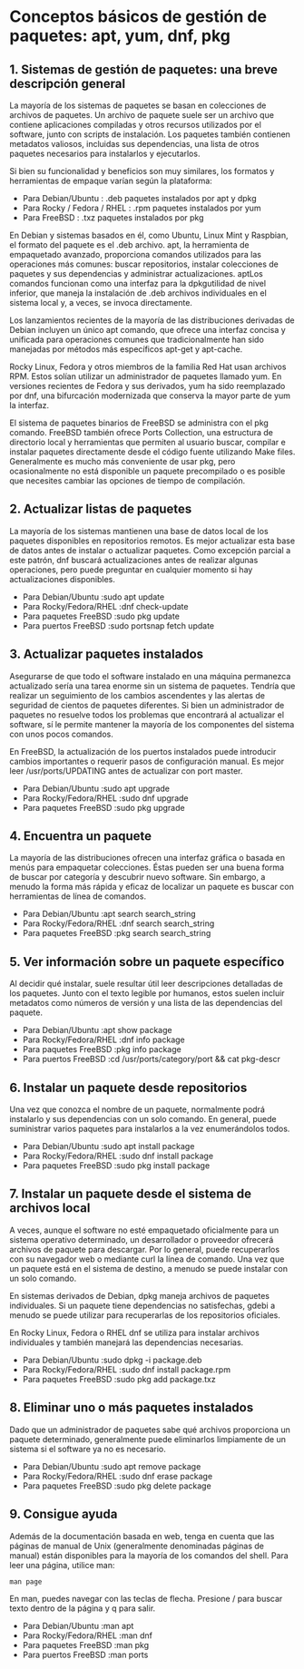 # Conceptos básicos de gestión de paquetes: apt, yum, dnf, pkg

## 1. Sistemas de gestión de paquetes: una breve descripción general

La mayoría de los sistemas de paquetes se basan en colecciones de archivos de paquetes. Un archivo de paquete suele ser un archivo que contiene aplicaciones compiladas y otros recursos utilizados por el software, junto con scripts de instalación. Los paquetes también contienen metadatos valiosos, incluidas sus dependencias, una lista de otros paquetes necesarios para instalarlos y ejecutarlos.

Si bien su funcionalidad y beneficios son muy similares, los formatos y herramientas de empaque varían según la plataforma:

* Para Debian/Ubuntu : .deb paquetes instalados por apt y dpkg
* Para Rocky / Fedora / RHEL : .rpm paquetes instalados por yum
* Para FreeBSD : .txz paquetes instalados por pkg

En Debian y sistemas basados ​​en él, como Ubuntu, Linux Mint y Raspbian, el formato del paquete es el .deb archivo. apt, la herramienta de empaquetado avanzado, proporciona comandos utilizados para las operaciones más comunes: buscar repositorios, instalar colecciones de paquetes y sus dependencias y administrar actualizaciones. aptLos comandos funcionan como una interfaz para la dpkgutilidad de nivel inferior, que maneja la instalación de .deb archivos individuales en el sistema local y, a veces, se invoca directamente.

Los lanzamientos recientes de la mayoría de las distribuciones derivadas de Debian incluyen un único apt comando, que ofrece una interfaz concisa y unificada para operaciones comunes que tradicionalmente han sido manejadas por métodos más específicos apt-get y apt-cache.

Rocky Linux, Fedora y otros miembros de la familia Red Hat usan archivos RPM. Estos solían utilizar un administrador de paquetes llamado yum. En versiones recientes de Fedora y sus derivados, yum ha sido reemplazado por dnf, una bifurcación modernizada que conserva la mayor parte de yum la interfaz.

El sistema de paquetes binarios de FreeBSD se administra con el pkg comando. FreeBSD también ofrece Ports Collection, una estructura de directorio local y herramientas que permiten al usuario buscar, compilar e instalar paquetes directamente desde el código fuente utilizando Make files. Generalmente es mucho más conveniente de usar pkg, pero ocasionalmente no está disponible un paquete precompilado o es posible que necesites cambiar las opciones de tiempo de compilación.


## 2. Actualizar listas de paquetes

La mayoría de los sistemas mantienen una base de datos local de los paquetes disponibles en repositorios remotos. Es mejor actualizar esta base de datos antes de instalar o actualizar paquetes. Como excepción parcial a este patrón, dnf buscará actualizaciones antes de realizar algunas operaciones, pero puede preguntar en cualquier momento si hay actualizaciones disponibles.

* Para Debian/Ubuntu :sudo apt update
* Para Rocky/Fedora/RHEL :dnf check-update
* Para paquetes FreeBSD :sudo pkg update
* Para puertos FreeBSD :sudo portsnap fetch update


## 3. Actualizar paquetes instalados

Asegurarse de que todo el software instalado en una máquina permanezca actualizado sería una tarea enorme sin un sistema de paquetes. Tendría que realizar un seguimiento de los cambios ascendentes y las alertas de seguridad de cientos de paquetes diferentes. Si bien un administrador de paquetes no resuelve todos los problemas que encontrará al actualizar el software, sí le permite mantener la mayoría de los componentes del sistema con unos pocos comandos.

En FreeBSD, la actualización de los puertos instalados puede introducir cambios importantes o requerir pasos de configuración manual. Es mejor leer /usr/ports/UPDATING antes de actualizar con port master.

* Para Debian/Ubuntu :sudo apt upgrade
* Para Rocky/Fedora/RHEL :sudo dnf upgrade
* Para paquetes FreeBSD :sudo pkg upgrade


## 4. Encuentra un paquete

La mayoría de las distribuciones ofrecen una interfaz gráfica o basada en menús para empaquetar colecciones. Éstas pueden ser una buena forma de buscar por categoría y descubrir nuevo software. Sin embargo, a menudo la forma más rápida y eficaz de localizar un paquete es buscar con herramientas de línea de comandos.

* Para Debian/Ubuntu :apt search search_string
* Para Rocky/Fedora/RHEL :dnf search search_string
* Para paquetes FreeBSD :pkg search search_string


## 5. Ver información sobre un paquete específico

Al decidir qué instalar, suele resultar útil leer descripciones detalladas de los paquetes. Junto con el texto legible por humanos, estos suelen incluir metadatos como números de versión y una lista de las dependencias del paquete.

* Para Debian/Ubuntu :apt show package
* Para Rocky/Fedora/RHEL :dnf info package
* Para paquetes FreeBSD :pkg info package
* Para puertos FreeBSD :cd /usr/ports/category/port && cat pkg-descr


## 6. Instalar un paquete desde repositorios

Una vez que conozca el nombre de un paquete, normalmente podrá instalarlo y sus dependencias con un solo comando. En general, puede suministrar varios paquetes para instalarlos a la vez enumerándolos todos.

* Para Debian/Ubuntu :sudo apt install package
* Para Rocky/Fedora/RHEL :sudo dnf install package
* Para paquetes FreeBSD :sudo pkg install package


## 7. Instalar un paquete desde el sistema de archivos local

A veces, aunque el software no esté empaquetado oficialmente para un sistema operativo determinado, un desarrollador o proveedor ofrecerá archivos de paquete para descargar. Por lo general, puede recuperarlos con su navegador web o mediante curl la línea de comando. Una vez que un paquete está en el sistema de destino, a menudo se puede instalar con un solo comando.

En sistemas derivados de Debian, dpkg maneja archivos de paquetes individuales. Si un paquete tiene dependencias no satisfechas, gdebi a menudo se puede utilizar para recuperarlas de los repositorios oficiales.

En Rocky Linux, Fedora o RHEL dnf se utiliza para instalar archivos individuales y también manejará las dependencias necesarias.

* Para Debian/Ubuntu :sudo dpkg -i package.deb
* Para Rocky/Fedora/RHEL :sudo dnf install package.rpm
* Para paquetes FreeBSD :sudo pkg add package.txz


## 8. Eliminar uno o más paquetes instalados

Dado que un administrador de paquetes sabe qué archivos proporciona un paquete determinado, generalmente puede eliminarlos limpiamente de un sistema si el software ya no es necesario.

* Para Debian/Ubuntu :sudo apt remove package
* Para Rocky/Fedora/RHEL :sudo dnf erase package
* Para paquetes FreeBSD :sudo pkg delete package


## 9. Consigue ayuda

Además de la documentación basada en web, tenga en cuenta que las páginas de manual de Unix (generalmente denominadas páginas de manual) están disponibles para la mayoría de los comandos del shell. Para leer una página, utilice man:

``` 
man page
``` 

En man, puedes navegar con las teclas de flecha. Presione / para buscar texto dentro de la página y q para salir.

* Para Debian/Ubuntu :man apt
* Para Rocky/Fedora/RHEL :man dnf
* Para paquetes FreeBSD :man pkg
* Para puertos FreeBSD :man ports

